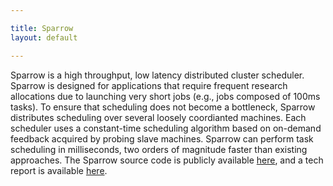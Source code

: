 ```yaml
---

title: Sparrow
layout: default

---
```

Sparrow is a high throughput, low latency distributed cluster scheduler. Sparrow is designed for applications that require frequent research allocations due to launching very short jobs (e.g., jobs composed of 100ms tasks).  To ensure that scheduling does not become a bottleneck, Sparrow distributes scheduling over several loosely coordianted machines. Each scheduler uses a constant-time scheduling algorithm based on on-demand feedback acquired by probing slave machines. Sparrow can perform task scheduling in milliseconds, two orders of magnitude faster than existing approaches. The Sparrow source code is publicly available [here](https://github.com/radlab/sparrow), and a tech report is available [here](http://www.pwendell.com/docs/sparrow-submission.pdf).

